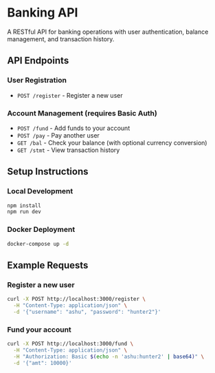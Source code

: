 # Banking API

A RESTful API for banking operations with user authentication, balance management, and transaction history.

## API Endpoints

### User Registration
- `POST /register` - Register a new user

### Account Management (requires Basic Auth)
- `POST /fund` - Add funds to your account
- `POST /pay` - Pay another user
- `GET /bal` - Check your balance (with optional currency conversion)
- `GET /stmt` - View transaction history

## Setup Instructions

### Local Development
```bash
npm install
npm run dev
```

### Docker Deployment
```bash
docker-compose up -d
```

## Example Requests

### Register a new user
```bash
curl -X POST http://localhost:3000/register \
  -H "Content-Type: application/json" \
  -d '{"username": "ashu", "password": "hunter2"}'
```

### Fund your account
```bash
curl -X POST http://localhost:3000/fund \
  -H "Content-Type: application/json" \
  -H "Authorization: Basic $(echo -n 'ashu:hunter2' | base64)" \
  -d '{"amt": 10000}'
```
